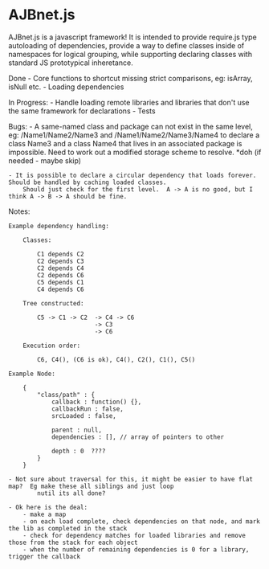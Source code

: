 AJBnet.js
=========

AJBnet.js is a javascript framework!  It is intended to provide require.js type autoloading of dependencies,
provide a way to define classes inside of namespaces for logical grouping, while supporting declaring classes
with standard JS prototypical inheretance.


Done
	- Core functions to shortcut missing strict comparisons, eg: isArray, isNull etc.
	- Loading dependencies

In Progress:
	- Handle loading remote libraries and libraries that don't use the same framework for declarations
	- Tests

Bugs:
	- A same-named class and package can not exist in the same level, eg:
		/Name1/Name2/Name3 and /Name1/Name2/Name3/Name4
		to declare a class Name3 and a class Name4 that lives in an associated package
		is impossible.  Need to work out a modified storage scheme to resolve.  *doh  (if needed - maybe skip)

	- It is possible to declare a circular dependency that loads forever.  Should be handled by caching loaded classes.
		Should just check for the first level.  A -> A is no good, but I think A -> B -> A should be fine.

Notes:

	Example dependency handling:

		Classes:

			C1 depends C2
			C2 depends C3
			C2 depends C4
			C2 depends C6
			C5 depends C1
			C4 depends C6

		Tree constructed:

			C5 -> C1 -> C2	-> C4 -> C6
							-> C3
							-> C6

		Execution order:

			C6, C4(), (C6 is ok), C4(), C2(), C1(), C5()

	Example Node:

		{
			"class/path" : {
				callback : function() {},
				callbackRun : false,
				srcLoaded : false,

				parent : null,
				dependencies : [], // array of pointers to other

				depth : 0  ????
			}
		}

	- Not sure about traversal for this, it might be easier to have flat map?  Eg make these all siblings and just loop
			nutil its all done?
	
	- Ok here is the deal:
		- make a map
		- on each load complete, check dependencies on that node, and mark the lib as completed in the stack
		- check for dependency matches for loaded libraries and remove those from the stack for each object
		- when the number of remaining dependencies is 0 for a library, trigger the callback
